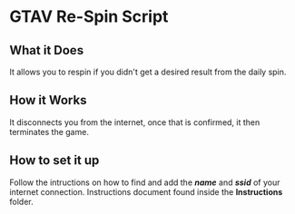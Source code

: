 # **GTAV Re-Spin Script**

## **What it Does**
It allows you to respin if you didn't get a desired result from the daily spin.

## **How it Works**
It disconnects you from the internet, once that is confirmed, it then terminates the game.

## **How to set it up**
Follow the intructions on how to find and add the ***name*** and ***ssid*** of your internet connection.
Instructions document found inside the **Instructions** folder.
